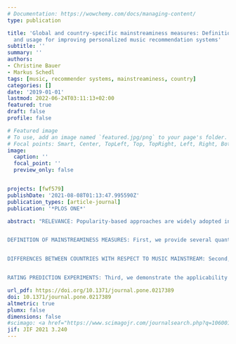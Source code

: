 ```yaml
---
# Documentation: https://wowchemy.com/docs/managing-content/
type: publication

title: 'Global and country-specific mainstreaminess measures: Definitions, analysis,
  and usage for improving personalized music recommendation systems'
subtitle: ''
summary: ''
authors:
- Christine Bauer
- Markus Schedl
tags: [music, recommender systems, mainstreaminess, country]
categories: []
date: '2019-01-01'
lastmod: 2022-06-24T03:11:13+02:00
featured: true
draft: false
profile: false

# Featured image
# To use, add an image named `featured.jpg/png` to your page's folder.
# Focal points: Smart, Center, TopLeft, Top, TopRight, Left, Right, BottomLeft, Bottom, BottomRight.
image:
  caption: ''
  focal_point: ''
  preview_only: false


projects: [fwf579]
publishDate: '2021-08-08T01:13:47.995590Z'
publication_types: [article-journal]
publication: '*PLOS ONE*'

abstract: "RELEVANCE: Popularity-based approaches are widely adopted in music recommendation systems, both in industry and research. These approaches recommend to the target user what is currently popular among all users of the system. However, as the popularity distribution of music items typically is a long-tail distribution, popularity-based approaches to music recommendation fall short in satisfying listeners that have specialized music preferences far away from the global music mainstream. Addressing this gap, the contribution of this article is three-fold.


DEFINITION OF MAINSTREAMINESS MEASURES: First, we provide several quantitative measures describing the proximity of a user's music preference to the music mainstream. Assuming that there is a difference between the global music mainstream and a country-specific one, we define the measures at two levels: relating a listener's music preferences to the global music preferences of all users, or relating them to music preferences of the user's country. To quantify such music preferences, we define a music item's popularity in terms of artist playcounts (APC) and artist listener counts (ALC). Moreover, we adopt a distribution-based and a rank-based approach as means to decrease bias towards the head of the long-tail distribution. This eventually results in a framework of 6 measures to quantify music mainstream.


DIFFERENCES BETWEEN COUNTRIES WITH RESPECT TO MUSIC MAINSTREAM: Second, we perform in-depth quantitative and qualitative studies of music mainstream in that we (i) analyze differences between countries in terms of their level of mainstreaminess, (ii) uncover both positive and negative outliers (substantially higher and lower country-specific popularity, respectively, compared to the global mainstream), analyzing these with a mixed-methods approach, and (iii) investigate differences between countries in terms of listening preferences related to popular music artists. We conduct our studies and experiments using the standardized LFM-1b dataset, from which we analyze about 800,000,000 listening events shared by about 53,000 users (from 47 countries) of the music streaming platform Last.fm. We show that there are substantial country-specific differences in listeners' music consumption behavior with respect to the most popular artists listened to.


RATING PREDICTION EXPERIMENTS: Third, we demonstrate the applicability of our study results to improve music recommendation systems. To this end, we conduct rating prediction experiments in which we tailor recommendations to a user's level of preference for the music mainstream using the proposed 6 mainstreaminess measures: defined by a distribution-based or rank-based approach, defined on a global level or on a country level (for the user's country), and for APC or ALC. Our approach roughly equals a hybrid recommendation approach in which a demographic filtering strategy is implemented before collaborative filtering is performed. Results suggest that, in terms of rating prediction accuracy, each of the presented mainstreaminess definitions has its merits."

url_pdf: https://doi.org/10.1371/journal.pone.0217389
doi: 10.1371/journal.pone.0217389
altmetric: true
plumx: false
dimensions: false
#scimago: <a href="https://www.scimagojr.com/journalsearch.php?q=10600153309&amp;tip=sid&amp;exact=no" title="SCImago Journal &amp; Country Rank"><img class="scimago" border="0" src="https://www.scimagojr.com/journal_img.php?id=10600153309" alt="SCImago Journal &amp; Country Rank"  /></a>
jif: JIF 2021 3.240
---
```

